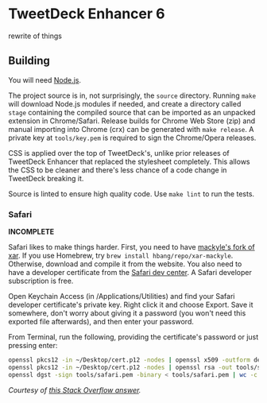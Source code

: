 # TweetDeck Enhancer 6

rewrite of things

## Building
You will need [Node.js](https://github.com/joyent/node/wiki/Installing-Node.js-via-package-manager).

The project source is in, not surprisingly, the `source` directory. Running `make` will download Node.js modules if needed, and create a directory called `stage` containing the compiled source that can be imported as an unpacked extension in Chrome/Safari. Release builds for Chrome Web Store (zip) and manual importing into Chrome (crx) can be generated with `make release`. A private key at `tools/key.pem` is required to sign the Chrome/Opera releases.

CSS is applied over the top of TweetDeck's, unlike prior releases of TweetDeck Enhancer that replaced the stylesheet completely. This allows the CSS to be cleaner and there's less chance of a code change in TweetDeck breaking it.

Source is linted to ensure high quality code. Use `make lint` to run the tests.

### Safari
**INCOMPLETE**

Safari likes to make things harder. First, you need to have [mackyle's fork of xar](https://mackyle.github.io/xar/). If you use Homebrew, try `brew install hbang/repo/xar-mackyle`. Otherwise, download and compile it from the website. You also need to have a developer certificate from the [Safari dev center](https://developer.apple.com/account/safari/certificate/certificateList.action). A Safari developer subscription is free.

Open Keychain Access (in /Applications/Utilities) and find your Safari developer certificate's private key. Right click it and choose Export. Save it somewhere, don't worry about giving it a password (you won't need this exported file afterwards), and then enter your password.

From Terminal, run the following, providing the certificate's password or just pressing enter:

```bash
openssl pkcs12 -in ~/Desktop/cert.p12 -nodes | openssl x509 -outform der -out tools/safari.der
openssl pkcs12 -in ~/Desktop/cert.p12 -nodes | openssl rsa -out tools/safari.pem
openssl dgst -sign tools/safari.pem -binary < tools/safari.pem | wc -c > size.txt
```

*Courtesy of [this Stack Overflow answer](http://stackoverflow.com/a/20338339/709376).*

